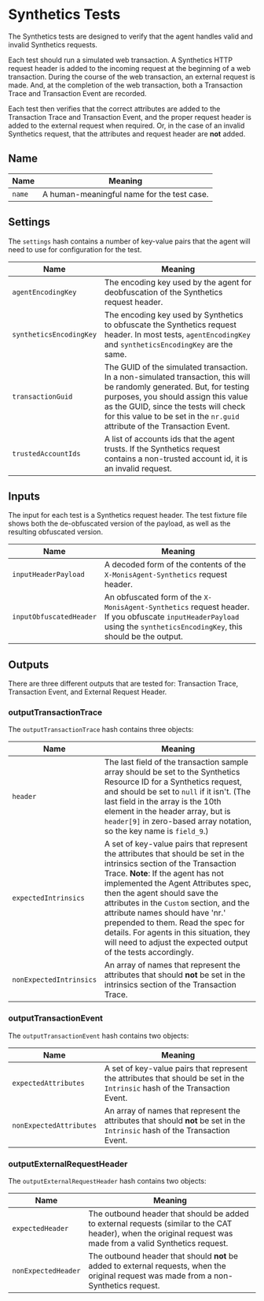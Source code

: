 # Synthetics Tests

The Synthetics tests are designed to verify that the agent handles valid and invalid Synthetics requests.

Each test should run a simulated web transaction. A Synthetics HTTP request header is added to the incoming request at the beginning of a web transaction. During the course of the web transaction, an external request is made. And, at the completion of the web transaction, both a Transaction Trace and Transaction Event are recorded.

Each test then verifies that the correct attributes are added to the Transaction Trace and Transaction Event, and the proper request header is added to the external request when required. Or, in the case of an invalid Synthetics request, that the attributes and request header are **not** added.

## Name

| Name | Meaning |
| ---- | ------- |
| `name` | A human-meaningful name for the test case. |

## Settings

The `settings` hash contains a number of key-value pairs that the agent will need to use for configuration for the test.

| Name | Meaning |
| ---- | ------- |
| `agentEncodingKey`| The encoding key used by the agent for deobfuscation of the Synthetics request header. |
| `syntheticsEncodingKey` | The encoding key used by Synthetics to obfuscate the Synthetics request header. In most tests, `agentEncodingKey` and `syntheticsEncodingKey` are the same. |
| `transactionGuid` | The GUID of the simulated transaction. In a non-simulated transaction, this will be randomly generated. But, for testing purposes, you should assign this value as the GUID, since the tests will check for this value to be set in the `nr.guid` attribute of the Transaction Event. |
| `trustedAccountIds` | A list of accounts ids that the agent trusts. If the Synthetics request contains a non-trusted account id, it is an invalid request.|

## Inputs

The input for each test is a Synthetics request header. The test fixture file shows both the de-obfuscated version of the payload, as well as the resulting obfuscated version.

| Name | Meaning |
| ---- | ------- |
| `inputHeaderPayload` | A decoded form of the contents of the `X-MonisAgent-Synthetics` request header. |
| `inputObfuscatedHeader` | An obfuscated form of the `X-MonisAgent-Synthetics` request header. If you obfuscate `inputHeaderPayload` using the `syntheticsEncodingKey`, this should be the output. |

## Outputs

There are three different outputs that are tested for: Transaction Trace, Transaction Event, and External Request Header.

### outputTransactionTrace

The `outputTransactionTrace` hash contains three objects:

| Name | Meaning |
| ---- | ------- |
| `header` | The last field of the transaction sample array should be set to the Synthetics Resource ID for a Synthetics request, and should be set to `null` if it isn't. (The last field in the array is the 10th element in the header array, but is `header[9]` in zero-based array notation, so the key name is `field_9`.) |
| `expectedIntrinsics` | A set of key-value pairs that represent the attributes that should be set in the intrinsics section of the Transaction Trace. **Note**: If the agent has not implemented the Agent Attributes spec, then the agent should save the attributes in the `Custom` section, and the attribute names should have 'nr.' prepended to them. Read the spec for details. For agents in this situation, they will need to adjust the expected output of the tests accordingly. |
| `nonExpectedIntrinsics` | An array of names that represent the attributes that should **not** be set in the intrinsics section of the Transaction Trace.|

### outputTransactionEvent

The `outputTransactionEvent` hash contains two objects:

| Name | Meaning |
| ---- | ------- |
| `expectedAttributes` | A set of key-value pairs that represent the attributes that should be set in the `Intrinsic` hash of the Transaction Event. |
| `nonExpectedAttributes` | An array of names that represent the attributes that should **not** be set in the `Intrinsic` hash of the Transaction Event. |

### outputExternalRequestHeader

The `outputExternalRequestHeader` hash contains two objects:

| Name | Meaning |
| ---- | ------- |
| `expectedHeader` | The outbound header that should be added to external requests (similar to the CAT header), when the original request was made from a valid Synthetics request. |
| `nonExpectedHeader` | The outbound header that should **not** be added to external requests, when the original request was made from a non-Synthetics request. |
